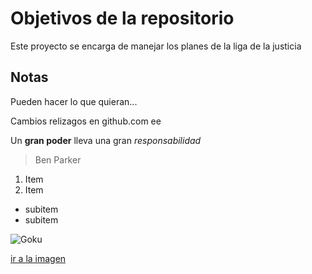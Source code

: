 # Objetivos de la repositorio

Este proyecto se encarga de manejar los planes de la liga de la justicia


## Notas
Pueden hacer lo que quieran...




Cambios relizagos en github.com ee

Un **gran poder** lleva una gran *responsabilidad* 
> Ben Parker

1. Item
2. Item
 * subitem
 * subitem
 
 ![Goku](https://hips.hearstapps.com/hmg-prod.s3.amazonaws.com/images/dragon-ball-super-goku-ultra-instinto-1549463584.jpg?crop=1xw:0.8888888888888888xh;center,top&resize=980:*)
 
 [ir a la imagen](https://hips.hearstapps.com/hmg-prod.s3.amazonaws.com/images/dragon-ball-super-goku-ultra-instinto-1549463584.jpg?crop=1xw:0.8888888888888888xh;center,top&resize=980:*)
